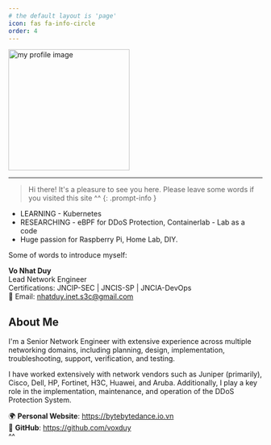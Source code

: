 ```yaml
---
# the default layout is 'page'
icon: fas fa-info-circle
order: 4
---
```


<img src="/commons/IMG_0093.JPG" alt="my profile image" style="width: 240px;">

---

> Hi there! It's a pleasure to see you here. Please leave some words if you visited this site ^^
{: .prompt-info }

+ LEARNING - Kubernetes
+ RESEARCHING - eBPF for DDoS Protection, Containerlab - Lab as a code
+ Huge passion for Raspberry Pi, Home Lab, DIY.

Some of words to introduce myself:

**Vo Nhat Duy**  
Lead Network Engineer  
Certifications: JNCIP-SEC | JNCIS-SP | JNCIA-DevOps  
📧 Email: <nhatduy.inet.s3c@gmail.com>

## About Me

I'm a Senior Network Engineer with extensive experience across multiple networking domains, including planning, design, implementation, troubleshooting, support, verification, and testing.

I have worked extensively with network vendors such as Juniper (primarily), Cisco, Dell, HP, Fortinet, H3C, Huawei, and Aruba. Additionally, I play a key role in the implementation, maintenance, and operation of the DDoS Protection System.

🌍 **Personal Website**: <https://bytebytedance.io.vn>  
🐙 **GitHub**: <https://github.com/voxduy>  
^^
